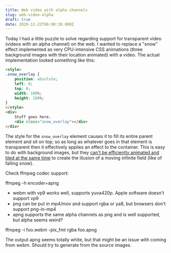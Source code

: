 ```yaml
---
title: Web video with alpha channels
slug: web-video-alpha
draft: true
date: 2020-12-22T06:00:38.000Z
---
```

Today I had a little puzzle to solve regarding support for transparent video (videos with an alpha channel) on the web. I wanted to replace a "snow" effect implemented as very CPU-intensive CSS animations (three background images with their location animated) with a video. The actual implementation looked something like this:

```html
<style>
.snow_overlay {
    position: absolute;
    left: 0;
    top: 0;
    width: 100%;
    height: 100%;
}
</style>
<div>
    Stuff goes here.
    <div class="snow_overlay"></div>
</div>
```

The style for the `snow_overlay` element causes it to fill its entire parent element and sit on top; so as long as whatever goes in that element is transparent then it effectively applies an effect to the container. This is easy to do with background images, but they [can't be efficiently animated and tiled at the same time](https://www.html5rocks.com/en/tutorials/speed/high-performance-animations/) to create the illusion of a moving infinite field (like of falling snow).

Check ffmpeg codec support:

ffmpeg -h encoder=apng

 * webm with vp9 works well, supports yuva420p. Apple software doesn't support vp9
 * png can be put in mp4/mov and support rgba or ya8, but browsers don't support png-in-mp4
 * apng supports the same alpha channels as png and is well supported, but alpha seems weird?

ffmpeg -i foo.webm -pix_fmt rgba foo.apng

The output apng seems totally white, but that might be an issue with coming from webm. Should try to generate from the source images.